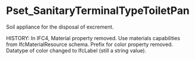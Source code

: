 # Pset_SanitaryTerminalTypeToiletPan

Soil appliance for the disposal of excrement.
<!-- end of short definition -->
 HISTORY: In IFC4, Material property removed. Use materials capabilities from IfcMaterialResource schema. Prefix for color property removed. Datatype of color changed to IfcLabel (still a string value).

